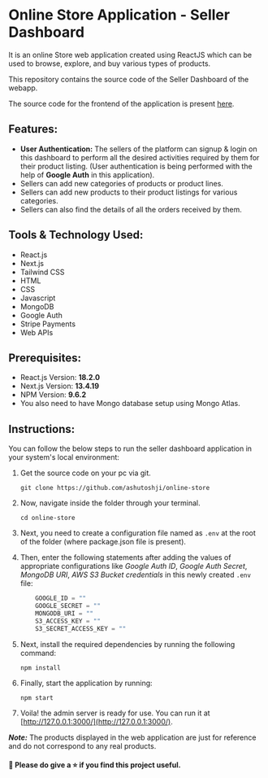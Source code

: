 # Online Store Application - Seller Dashboard 

It is an online Store web application created using ReactJS which can be used to browse, explore, and buy various types of products.

This repository contains the source code of the Seller Dashboard of the webapp.

The source code for the frontend of the application is present [here](https://github.com/ashutoshji/online-store).


## Features:

- **User Authentication:** The sellers of the platform can signup & login on this dashboard to perform all the desired activities required by them for their product listing. (User authentication is being performed with the help of **Google Auth** in this application).
- Sellers can add new categories of products or product lines. 
- Sellers can add new products to their product listings for various categories.
- Sellers can also find the details of all the orders received by them.


## Tools & Technology Used:

- React.js
- Next.js
- Tailwind CSS
- HTML
- CSS
- Javascript
- MongoDB
- Google Auth
- Stripe Payments
- Web APIs


## Prerequisites:

* React.js Version: **18.2.0**
* Next.js Version: **13.4.19**
* NPM Version: **9.6.2**
* You also need to have Mongo database setup using Mongo Atlas.


## Instructions:

You can follow the below steps to run the seller dashboard application in your system's local environment:

1. Get the source code on your pc via git.

    ```shell
    git clone https://github.com/ashutoshji/online-store
    ```

2.  Now, navigate inside the folder through your terminal.

    ```shell
    cd online-store
    ```

3. Next, you need to create a configuration file named as `.env` at the root of the folder (where package.json file is present).

4. Then, enter the following statements after adding the values of appropriate configurations like *Google Auth ID*, *Google Auth Secret*, *MongoDB URI*, *AWS S3 Bucket credentials* in this newly created `.env` file:

    ```js
        GOOGLE_ID = ""
        GOOGLE_SECRET = ""
        MONGODB_URI = ""
        S3_ACCESS_KEY = ""
        S3_SECRET_ACCESS_KEY = ""
    ```

5. Next, install the required dependencies by running the following command:

    ```shell
    npm install
    ```

6. Finally, start the application by running:

    ```shell
    npm start
    ```

7. Voila! the admin server is ready for use. You can run it at [http://127.0.0.1:3000/](http://127.0.0.1:3000/).


***Note:*** The products displayed in the web application are just for reference and do not correspond to any real products.


#### :small_blue_diamond: Please do give a ⭐️ if you find this project useful.

